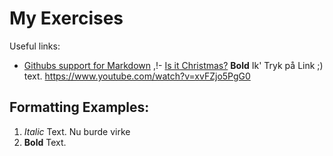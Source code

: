 # My Exercises
Useful links:
- [Githubs support for
Markdown](https://docs.github.com/en/get-started/writing-on-github/getting-started-with-writing-and-formatting-on-github/basic-writing-and-formatting-syntax) ,!- [Is it Christmas?](https://isitchristmas.com)
**Bold** Ik' Tryk på Link ;) text.
https://www.youtube.com/watch?v=xvFZjo5PgG0
## Formatting Examples:
1. *Italic* Text. Nu burde virke
2. **Bold** Text.
